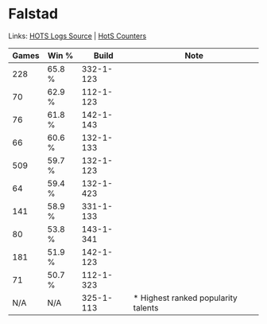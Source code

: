 # Falstad

Links: [HOTS Logs Source](https://www.hotslogs.com/Sitewide/HeroDetails?Hero=Falstad) | [HotS Counters](http://hotscounters.com/#/hero/Falstad)

Games  | Win %  | Build     | Note
-----  | -----  | -----     | ----
228    | 65.8 % | 332-1-123 | 
70     | 62.9 % | 112-1-123 | 
76     | 61.8 % | 142-1-143 | 
66     | 60.6 % | 132-1-133 | 
509    | 59.7 % | 132-1-123 | 
64     | 59.4 % | 132-1-423 | 
141    | 58.9 % | 331-1-133 | 
80     | 53.8 % | 143-1-341 | 
181    | 51.9 % | 142-1-123 | 
71     | 50.7 % | 112-1-323 | 
N/A    | N/A    | 325-1-113 | * Highest ranked popularity talents
